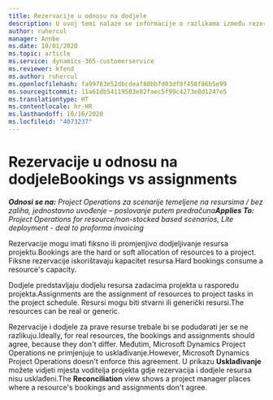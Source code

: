 ```yaml
---
title: Rezervacije u odnosu na dodjele
description: U ovoj temi nalaze se informacije o razlikama između rezervacija i dodjela resursa.
author: ruhercul
manager: Annbe
ms.date: 10/01/2020
ms.topic: article
ms.service: dynamics-365-customerservice
ms.reviewer: kfend
ms.author: ruhercul
ms.openlocfilehash: fa99783e52dbcdeaf80bbfd03df0f458f86b5e99
ms.sourcegitcommit: 11a61db54119503e82faec5f99c4273e8d1247e5
ms.translationtype: HT
ms.contentlocale: hr-HR
ms.lasthandoff: 10/16/2020
ms.locfileid: "4073237"
---
```

# <a name="bookings-vs-assignments"></a><span data-ttu-id="e2cae-103">Rezervacije u odnosu na dodjele</span><span class="sxs-lookup"><span data-stu-id="e2cae-103">Bookings vs assignments</span></span>

<span data-ttu-id="e2cae-104">_**Odnosi se na:** Project Operations za scenarije temeljene na resursima / bez zaliha, jednostavno uvođenje – poslovanje putem predračuna_</span><span class="sxs-lookup"><span data-stu-id="e2cae-104">_**Applies To:** Project Operations for resource/non-stocked based scenarios, Lite deployment - deal to proforma invoicing_</span></span>

<span data-ttu-id="e2cae-105">Rezervacije mogu imati fiksno ili promjenjivo dodjeljivanje resursa projektu.</span><span class="sxs-lookup"><span data-stu-id="e2cae-105">Bookings are the hard or soft allocation of resources to a project.</span></span> <span data-ttu-id="e2cae-106">Fiksne rezervacije iskorištavaju kapacitet resursa.</span><span class="sxs-lookup"><span data-stu-id="e2cae-106">Hard bookings consume a resource's capacity.</span></span> 

<span data-ttu-id="e2cae-107">Dodjele predstavljaju dodjelu resursa zadacima projekta u rasporedu projekta.</span><span class="sxs-lookup"><span data-stu-id="e2cae-107">Assignments are the assignment of resources to project tasks in the project schedule.</span></span> <span data-ttu-id="e2cae-108">Resursi mogu biti stvarni ili generički resursi.</span><span class="sxs-lookup"><span data-stu-id="e2cae-108">The resources can be real or generic.</span></span> 

<span data-ttu-id="e2cae-109">Rezervacije i dodjele za prave resurse trebale bi se podudarati jer se ne razlikuju.</span><span class="sxs-lookup"><span data-stu-id="e2cae-109">Ideally, for real resources, the bookings and assignments should agree, because they don't differ.</span></span> <span data-ttu-id="e2cae-110">Međutim, Microsoft Dynamics Project Operations ne primjenjuje to usklađivanje.</span><span class="sxs-lookup"><span data-stu-id="e2cae-110">However, Microsoft Dynamics Project Operations doesn't enforce this agreement.</span></span> <span data-ttu-id="e2cae-111">U prikazu **Usklađivanje** možete vidjeti mjesta voditelja projekta gdje rezervacija i dodjele resursa nisu usklađeni.</span><span class="sxs-lookup"><span data-stu-id="e2cae-111">The **Reconciliation** view shows a project manager places where a resource's bookings and assignments don't agree.</span></span>
